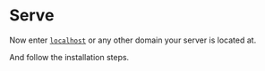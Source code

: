 # Serve

Now enter [`localhost`](http://localhost) or any other domain your server is located at.

And follow the installation steps.

